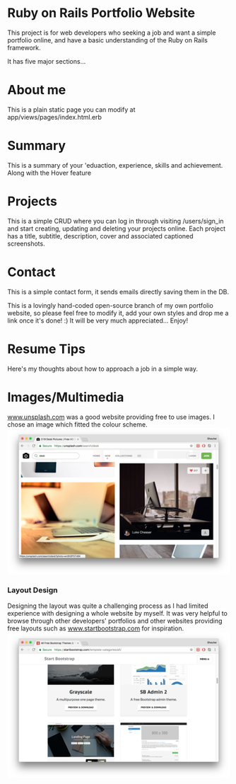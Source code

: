 # Ruby on Rails Portfolio Website


This project is for web developers who seeking a job and want a simple portfolio online, and have a basic understanding of the Ruby on Rails framework.

It has five major sections...

# About me

This is a plain static page you can modify at app/views/pages/index.html.erb

# Summary 

This is a summary of your 'eduaction, experience, skills and achievement. Along with the Hover feature  

# Projects

This is a simple CRUD where you can log in through visiting /users/sign_in and start creating,
updating and deleting your projects online. Each project has a title, subtitle, description, cover and associated captioned screenshots.

# Contact

This is a simple contact form, it sends emails directly saving them in the DB.

This is a lovingly hand-coded open-source branch of my own portfolio website, so please feel free to modify it, 
add your own styles and drop me a link once it's done! :) It will be very much appreciated... Enjoy!

# Resume Tips

Here's my thoughts about how to approach a job in a simple way.


# Images/Multimedia
www.unsplash.com was a good website providing free to use images. I chose an image which fitted the colour scheme.
![Alt Unsplash](/readme-images/unsplash.png?raw=true)

### Layout Design
Designing the layout was quite a challenging process as I had limited experience with designing a whole website by myself. It was very helpful to browse through other developers' portfolios and other websites providing free layouts such as www.startbootstrap.com for inspiration.
![Alt Layouts](/readme-images/layouts.png?raw=true)







